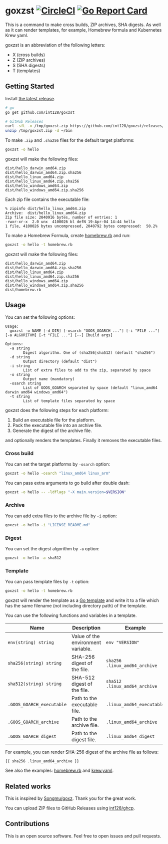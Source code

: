 # goxzst [![CircleCI](https://circleci.com/gh/int128/goxzst.svg?style=shield)](https://circleci.com/gh/int128/goxzst) [![Go Report Card](https://goreportcard.com/badge/github.com/int128/goxzst)](https://goreportcard.com/report/github.com/int128/goxzst)

This is a command to make cross builds, ZIP archives, SHA digests.
As well as it can render templates, for example, Homebrew formula and Kubernetes Krew yaml.

goxzst is an abbreviation of the following letters:

- X (cross builds)
- Z (ZIP archives)
- S (SHA digests)
- T (templates)


## Getting Started

Install [the latest release](https://github.com/int128/goxzst/releases).

```sh
# go
go get github.com/int128/goxzst

# GitHub Releases
curl -sfL -o /tmp/goxzst.zip https://github.com/int128/goxzst/releases/download/v1.0.1/goxzst_linux_amd64.zip
unzip /tmp/goxzst.zip -d ~/bin
```

To make `.zip` and `.sha256` files for the default target platforms:

```sh
goxzst -o hello
```

goxzst will make the following files:

```
dist/hello_darwin_amd64.zip
dist/hello_darwin_amd64.zip.sha256
dist/hello_linux_amd64.zip
dist/hello_linux_amd64.zip.sha256
dist/hello_windows_amd64.zip
dist/hello_windows_amd64.zip.sha256
```

Each zip file contains the executable file:

```
% zipinfo dist/hello_linux_amd64.zip
Archive:  dist/hello_linux_amd64.zip
Zip file size: 2040916 bytes, number of entries: 1
-rwxr-xr-x  2.0 unx  4100026 bl defN 19-Apr-04 14:44 hello
1 file, 4100026 bytes uncompressed, 2040792 bytes compressed:  50.2%
```

To make a Homebrew Formula, create [homebrew.rb](usecases/rendertemplate/testdata/homebrew.rb) and run:

```sh
goxzst -o hello -t homebrew.rb
```

goxzst will make the following files:

```
dist/hello_darwin_amd64.zip
dist/hello_darwin_amd64.zip.sha256
dist/hello_linux_amd64.zip
dist/hello_linux_amd64.zip.sha256
dist/hello_windows_amd64.zip
dist/hello_windows_amd64.zip.sha256
dist/homebrew.rb
```


## Usage

You can set the following options:

```
Usage:
  goxzst -o NAME [-d DIR] [-osarch "GOOS_GOARCH ..."] [-i "FILE ..."] [-a ALGORITHM] [-t "FILE ..."] [--] [build args]

Options:
  -a string
    	Digest algorithm. One of (sha256|sha512) (default "sha256")
  -d string
    	Output directory (default "dist")
  -i string
    	List of extra files to add to the zip, separated by space
  -o string
    	Output name (mandatory)
  -osarch string
    	List of GOOS_GOARCH separated by space (default "linux_amd64 darwin_amd64 windows_amd64")
  -t string
    	List of template files separated by space
```

goxzst does the following steps for each platform:

1. Build an executable file for the platform.
1. Pack the executable file into an archive file.
1. Generate the digest of the archive file.

and optionally renders the templates.
Finally it removes the executable files.

### Cross build

You can set the target platforms by `-osarch` option:

```sh
goxzst -o hello -osarch "linux_amd64 linux_arm"
```

You can pass extra arguments to go build after double dash:

```sh
goxzst -o hello -- -ldflags "-X main.version=$VERSION"
```

### Archive

You can add extra files to the archive file by `-i` option:

```sh
goxzst -o hello -i "LICENSE README.md"
```

### Digest

You can set the digest algorithm by `-a` option:

```sh
goxzst -o hello -a sha512
```

### Template

You can pass template files by `-t` option:

```sh
goxzst -o hello -t homebrew.rb
```

goxzst will render the template as a [Go template](https://golang.org/pkg/text/template/)
and write it to a file which has the same filename (not including directory path) of the template.

You can use the following functions and variables in a template.

Name | Description | Example
-----|-------------|--------
`env(string) string`        | Value of the environment variable. | `env "VERSION"`
`sha256(string) string`     | SHA-256 digest of the file.        | `sha256 .linux_amd64_archive`
`sha512(string) string`     | SHA-512 digest of the file.        | `sha512 .linux_amd64_archive`
`.GOOS_GOARCH_executable`   | Path to the executable file.       | `.linux_amd64_executable`
`.GOOS_GOARCH_archive`      | Path to the archive file.          | `.linux_amd64_archive`
`.GOOS_GOARCH_digest`       | Path to the digest file.           | `.linux_amd64_digest`

For example, you can render SHA-256 digest of the archive file as follows:

```gotemplate
{{ sha256 .linux_amd64_archive }}
```

See also the examples: [homebrew.rb](usecases/rendertemplate/testdata/homebrew.rb) and [krew.yaml](usecases/rendertemplate/testdata/krew.yaml).


## Related works

This is inspired by [Songmu/goxz](https://github.com/Songmu/goxz).
Thank you for the great work.

You can upload ZIP files to GitHub Releases using [int128/ghcp](https://github.com/int128/ghcp).


## Contributions

This is an open source software.
Feel free to open issues and pull requests.
